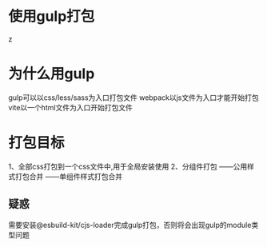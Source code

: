 # 使用gulp打包
z
# 为什么用gulp
gulp可以以css/less/sass为入口打包文件
webpack以js文件为入口才能开始打包
vite以一个html文件为入口开始打包文件

# 打包目标
1、全部css打包到一个css文件中,用于全局安装使用
2、分组件打包
   ——公用样式打包合并
   ——单组件样式打包合并



##  疑惑
需要安装@esbuild-kit/cjs-loader完成gulp打包，否则将会出现gulp的module类型问题
